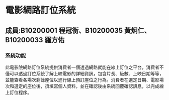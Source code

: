 電影網路訂位系統
===============

## 成員:B10200001 程冠衡、B10200035 黃炯仁、B10200033 羅方佑

### 系統功能

此電影院網路訂位系統提供消費者一個透過網路就能在線上訂位之平台，消費者不僅可以透過訂位系統了解上映電影的詳細資訊，包含片長、級數、上映日期等等，並能查看各場次剩餘座位以進行線上預訂座位之行為。消費者在選定日期、電影場次和選定的座位後，須填寫個人資料，並在確認後由系統回覆確認訊息，以完成線上訂位程序。
